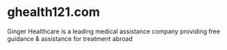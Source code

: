 # ghealth121.com
Ginger Healthcare is a leading medical assistance company providing free guidance &amp; assistance for treatment abroad
